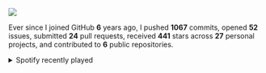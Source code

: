 ![](https://github.com/beucismis/beucismis/assets/40023234/e092789a-a89c-4c8c-baa8-2ddbe8ce9548)

Ever since I joined GitHub **6** years ago, I pushed **1067** commits, opened **52** issues, submitted **24** pull requests, received **441** stars across **27** personal projects, and contributed to **6** public repositories.

<details>
  <summary>Spotify recently played</summary>
  <img src="https://spotify-recently-played-readme.vercel.app/api?user=315r5k4dkkma44yirmhhrpzuxkde"/>
</details>
